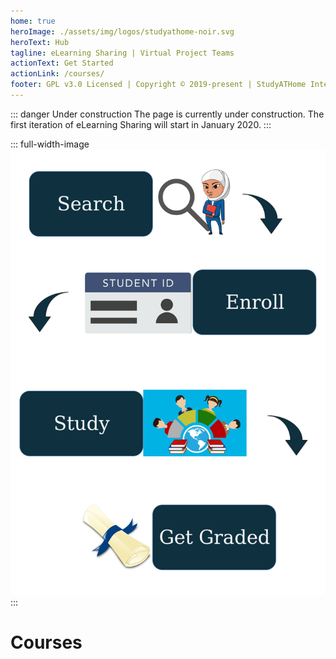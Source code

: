 ```yaml
---
home: true
heroImage: ./assets/img/logos/studyathome-noir.svg
heroText: Hub
tagline: eLearning Sharing | Virtual Project Teams
actionText: Get Started
actionLink: /courses/
footer: GPL v3.0 Licensed | Copyright © 2019-present | StudyATHome Internationally @ UAS Technikum Wien
---
```


::: danger Under construction
The page is currently under construction. The first iteration of eLearning Sharing will start in January 2020.
:::

::: full-width-image
![Workflow of eLearning Sharing: Search, Enroll, Study, Get Graded](./e-learning-sharing/concepts/img/simple-workflow-all.svg
 "eLearning Sharing Workflow Illustration")
:::

# Courses

<CourseCards path="/courses/" />
